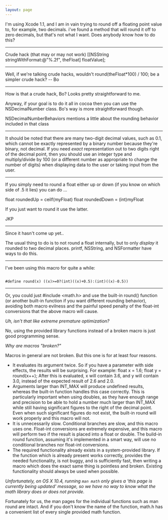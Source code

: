 ```yaml
---
layout: page
---
```


I'm using Xcode 1.1, and I am in vain trying to round off a floating point value to, for example, two decimals. i've found a method that will round it off to zero decimals, but that's not what I want. Does anybody know how to do this?

----

Crude hack (that may or may not work)
[[NSString stringWithFormat:@"%.2f", theFloat] floatValue];

----

Well, if we're talking crude hacks, wouldn't      round(theFloat*100) / 100; be a simpler crude hack?  -- Bo

----

How is that a crude hack, Bo? Looks pretty straightforward to me.

Anyway, if your goal is to do it all in cocoa then you can use the NSDecimalNumber class.  Bo's way is more straightforward though.

NSDecimalNumberBehaviors mentions a little about the rounding behavior included in that class

----

It should be noted that there are many two-digit decimal values, such as 0.1, which cannot be exactly represented by a binary number because they're binary, not decimal. If you need *exact* representation out to two digits right of the decimal point, then you should use an integer type and multiply/divide by 100 (or a different number as appropriate to change the number of digits) when displaying data to the user or taking input from the user.

----

If you simply need to round a float either up or down (if you know on which side of .5 it lies) you can do ...

float roundedUp = ceilf(myFloat)
float roundedDown = (int)myFloat

If you just want to round it use the latter.

JKP

----

Since it hasn't come up yet..

The usual thing to do is to not round a float internally, but to only *display* it rounded to two decimal places.  printf, NSString, and NSFormatter have ways to do this.

----

I've been using this macro for quite a while:

<code>
#define round(x) ((x)>=0?(int)((x)+0.5):(int)((x)-0.5))
</code>

----

Or, you could just     #include <math.h> and use the built-in     round() function (or another built-in function if you want different rounding behavior), avoiding both macro evilness and the painful speed penalty of the float-int conversions that the above macro will cause.

*Uh, isn't that like extreme premature optimization?*

No, using the provided library functions instead of a broken macro is just good programming sense.

*Why are macros "broken?"*

Macros in general are not broken. But this one is for at least four reasons.


* It evaluates its argument twice. So if you have a parameter with side effects, the results will be surprising. For example:     float x = 1.6; float y = round(x++); After this is evaluated, x will contain 3.6, and y will contain 3.0, instead of the expected result of 2.6 and 2.0.
* Arguments larger than     INT_MAX will produce undefined results, whereas the built-in function handles this case correctly. This is particularly important when using     doubles, as they have enough range and precision to be able to hold a number much larger than     INT_MAX while still having significant figures to the right of the decimal point. Even when such significant figures do not exist, the built-in     round will work properly and this macro will not.
* It is unnecessarily slow. Conditional branches are slow, and this macro uses one. Float-int conversions are extremely expensive, and this macro will perform two if the result is placed into a     float or     double. The build-in     round function, assuming it's implemented in a smart way, will use no conditional branches nor float-int conversions.
* The required functionality already exists in a system-provided library. If the function which is already present works correctly, provides the needed functionality, is not buggy, and is sufficiently fast, then writing a macro which does the exact same thing is pointless and broken. Existing functionality should always be used when possible.


*Unfortunately, on OS X 10.4, running <code>man math</code> only gives a 'this page is currently being updated' message, so we have no way to know what the math library does or does not provide.*

Fortunately for us, the man pages for the individual functions such as     man round are intact. And if you don't know the name of the function,     math.h has a convenient list of every single provided math function.

